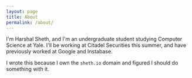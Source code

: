 ```yaml
---
layout: page
title: About
permalink: /about/
---
```


I'm Harshal Sheth, and I'm an undergraduate student studying Computer Science at Yale.
I'll be working at Citadel Securities this summer, and have previously worked at Google and Instabase.

I wrote this because I own the `sheth.io` domain and figured I should do something with it.

